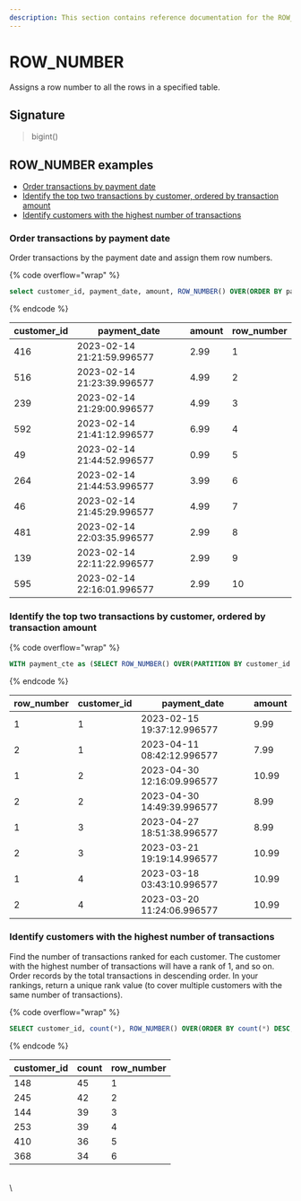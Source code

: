 ```yaml
---
description: This section contains reference documentation for the ROW_NUMBER function.
---
```


# ROW\_NUMBER

Assigns a row number to all the rows in a specified table.

## Signature

> bigint()

## ROW\_NUMBER examples



* [Order transactions by payment date](https://app.gitbook.com/o/-LtRX9NwSr7Ga7zA4piL/s/-LtH6nl58DdnZnelPdTc-887967055/\~/changes/1760/configuration-reference/functions/round-1#order-transactions-by-payment-date)
* [Identify the top two transactions by customer, ordered by transaction amount](https://app.gitbook.com/o/-LtRX9NwSr7Ga7zA4piL/s/-LtH6nl58DdnZnelPdTc-887967055/\~/changes/1760/configuration-reference/functions/round-1#identify-the-top-two-transactions-by-customer-ordered-by-transaction-amount)
* [Identify customers with the highest number of transactions](https://app.gitbook.com/o/-LtRX9NwSr7Ga7zA4piL/s/-LtH6nl58DdnZnelPdTc-887967055/\~/changes/1760/configuration-reference/functions/round-1#identify-customers-with-the-highest-number-of-transactions)

### Order transactions by payment date

Order transactions by the payment date and assign them row numbers.

{% code overflow="wrap" %}
```sql
select customer_id, payment_date, amount, ROW_NUMBER() OVER(ORDER BY payment_date from payment;

```
{% endcode %}

<table><thead><tr><th>customer_id</th><th>payment_date</th><th>amount</th><th data-type="number">row_number</th></tr></thead><tbody><tr><td>416</td><td>2023-02-14 21:21:59.996577</td><td>2.99</td><td>1</td></tr><tr><td>516</td><td>2023-02-14 21:23:39.996577</td><td>4.99</td><td>2</td></tr><tr><td>239</td><td>2023-02-14 21:29:00.996577</td><td>4.99</td><td>3</td></tr><tr><td>592</td><td>2023-02-14 21:41:12.996577</td><td>6.99</td><td>4</td></tr><tr><td>49</td><td>2023-02-14 21:44:52.996577</td><td>0.99</td><td>5</td></tr><tr><td>264</td><td>2023-02-14 21:44:53.996577</td><td>3.99</td><td>6</td></tr><tr><td>46</td><td>2023-02-14 21:45:29.996577</td><td>4.99</td><td>7</td></tr><tr><td>481</td><td>2023-02-14 22:03:35.996577</td><td>2.99</td><td>8</td></tr><tr><td>139</td><td>2023-02-14 22:11:22.996577</td><td>2.99</td><td>9</td></tr><tr><td>595</td><td>2023-02-14 22:16:01.996577</td><td>2.99</td><td>10</td></tr></tbody></table>

### Identify the top two transactions by customer, ordered by transaction amount

{% code overflow="wrap" %}
```sql
WITH payment_cte as (SELECT ROW_NUMBER() OVER(PARTITION BY customer_id ORDER BY amount DESC), customer_id, payment_date, amount from payment) SELECT row_number, customer_id, payment_date, amount from payment_cte WHERE row_number <= 2;
```
{% endcode %}

<table><thead><tr><th>row_number</th><th>customer_id</th><th>payment_date</th><th data-type="number">amount</th></tr></thead><tbody><tr><td>1</td><td>1</td><td>2023-02-15 19:37:12.996577</td><td>9.99</td></tr><tr><td>2</td><td>1</td><td>2023-04-11 08:42:12.996577</td><td>7.99</td></tr><tr><td>1</td><td>2</td><td>2023-04-30 12:16:09.996577</td><td>10.99</td></tr><tr><td>2</td><td>2</td><td>2023-04-30 14:49:39.996577</td><td>8.99</td></tr><tr><td>1</td><td>3</td><td>2023-04-27 18:51:38.996577</td><td>8.99</td></tr><tr><td>2</td><td>3</td><td>2023-03-21 19:19:14.996577</td><td>10.99</td></tr><tr><td>1</td><td>4</td><td>2023-03-18 03:43:10.996577</td><td>10.99</td></tr><tr><td>2</td><td>4</td><td>2023-03-20 11:24:06.996577</td><td>10.99</td></tr></tbody></table>

### Identify customers with the highest number of transactions

Find the number of transactions ranked for each customer. The customer with the highest number of transactions will have a rank of 1, and so on. Order records by the total transactions in descending order. In your rankings, return a unique rank value (to cover multiple customers with the same number of transactions).

{% code overflow="wrap" %}
```sql
SELECT customer_id, count(*), ROW_NUMBER() OVER(ORDER BY count(*) DESC, customer_id ASC) from payment GROUP BY customer_id;
```
{% endcode %}



| customer\_id | count | row\_number |
| ------------ | ----- | ----------- |
| 148          | 45    | 1           |
| 245          | 42    | 2           |
| 144          | 39    | 3           |
| 253          | 39    | 4           |
| 410          | 36    | 5           |
| 368          | 34    | 6           |

\
\


